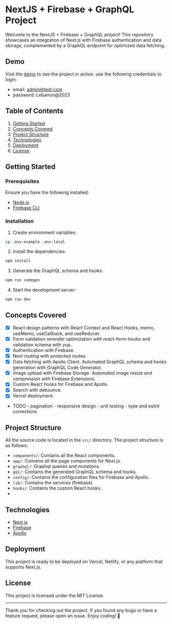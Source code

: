 # NextJS + Firebase + GraphQL Project

Welcome to the NextJS + Firebase + GraphQL project! This repository showcases an integration of Next.js with Firebase authentication and data storage, complemented by a GraphQL endpoint for optimized data fetching.

## Demo
Visit the [demo](https://employee-directory-dashboard.vercel.app/dashboard/employees) to see the project in action.
use the following credentials to login:
- email: admin@test.com
- password: Lebanon@2023

## Table of Contents

1. [Getting Started](#getting-started)
2. [Concepts Covered](#concepts-covered)
3. [Project Structure](#project-structure)
4. [Technologies](#technologies)
5. [Deployment](#deployment)
6. [License](#license)

## Getting Started

### Prerequisites

Ensure you have the following installed:

- [Node.js](https://nodejs.org/)
- [Firebase CLI](https://firebase.google.com/docs/cli)

### Installation
1. Create environment variables:

```bash
cp .env.example .env.local
```

2. Install the dependencies:

```bash
npm install
```

3. Generate the GraphQL schema and hooks:

```bash
npm run codegen
```

4. Start the development server:

```bash
npm run dev
```

## Concepts Covered
- [x] React design patterns with React Context and React Hooks, memo, useMemo, useCallback, and useReducer.
- [x] Form validation rerender optimization with react-form-hooks and validation schema with yup.
- [x] Authentication with Firebase.
- [x] Next routing with protected routes.
- [x] Data fetching with Apollo Client. Automated GraphQL schema and hooks generation with GraphQL Code Generator.
- [x] Image upload with Firebase Storage. Automated image resize and compression with Firebase Extensions.
- [x] Custom React hooks for Firebase and Apollo.
- [x] Search with debounce.
- [x] Vercel deployment.
- TODO - pagination - responsive design - unit testing - type and eslint corrections

## Project Structure
All the source code is located in the `src/` directory. The project structure is as follows:
- `components/`: Contains all the React components.
- `app/`: Contains all the page components for Next.js.
- `graphql/`: Graphql queires and mutations.
- `gql/`: Contains the generated GraphQL schema and hooks.
- `config/`: Contains the configuration files for Firebase and Apollo.
- `lib/`: Contains the services (firebase).
- `hooks/`: Contains the custom React hooks.
- 
## Technologies

- [Next.js](https://nextjs.org/)
- [Firebase](https://firebase.google.com/)
- [Apollo](https://www.apollographql.com/)

## Deployment

This project is ready to be deployed on Vercel, Netlify, or any platform that supports Next.js.

## License

This project is licensed under the MIT License.

---

Thank you for checking out the project. If you found any bugs or have a feature request, please open an issue. Enjoy coding! 🚀

